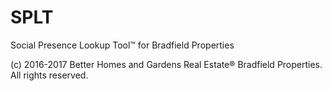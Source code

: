 # SPLT
Social Presence Lookup Tool™ for Bradfield Properties

(c) 2016-2017 Better Homes and Gardens Real Estate® Bradfield Properties. All rights reserved.
